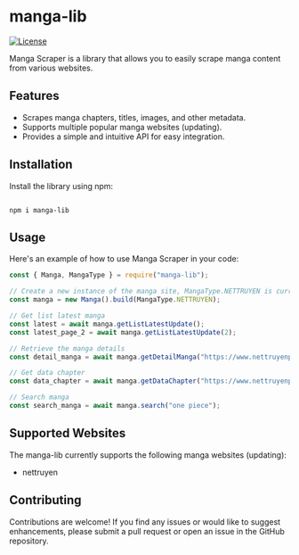 # manga-lib

[![License](https://img.shields.io/badge/license-MIT-blue.svg)](https://opensource.org/licenses/MIT)

Manga Scraper is a library that allows you to easily scrape manga content from various websites.

## Features

- Scrapes manga chapters, titles, images, and other metadata.
- Supports multiple popular manga websites (updating).
- Provides a simple and intuitive API for easy integration.

## Installation

Install the library using npm:

```

npm i manga-lib

```

## Usage

Here's an example of how to use Manga Scraper in your code:

``` javascript
const { Manga, MangaType } = require("manga-lib");

// Create a new instance of the manga site, MangaType.NETTRUYEN is currently support for https://www.nettruyenplus.com/
const manga = new Manga().build(MangaType.NETTRUYEN);

// Get list latest manga
const latest = await manga.getListLatestUpdate();
const latest_page_2 = await manga.getListLatestUpdate(2);

// Retrieve the manga details
const detail_manga = await manga.getDetailManga("https://www.nettruyenplus.com/truyen-tranh/the-eminence-in-shadowto-be-a-power-in-the-shadows-side-story-86175")

// Get data chapter
const data_chapter = await manga.getDataChapter("https://www.nettruyenplus.com/truyen-tranh/the-eminence-in-shadowto-be-a-power-in-the-shadows-side-story/chap-1/1004177");

// Search manga
const search_manga = await manga.search("one piece");


```

## Supported Websites

The manga-lib currently supports the following manga websites (updating):

- nettruyen

## Contributing

Contributions are welcome! If you find any issues or would like to suggest enhancements, please submit a pull request or open an issue in the GitHub repository.
